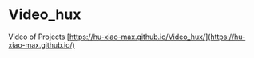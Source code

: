 # Video_hux
Video of Projects
[https://hu-xiao-max.github.io/Video_hux/](https://hu-xiao-max.github.io/)
